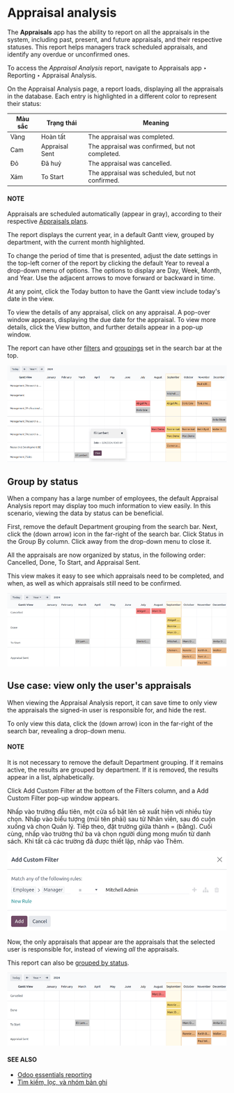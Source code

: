 # Appraisal analysis

The **Appraisals** app has the ability to report on all the appraisals in the system, including
past, present, and future appraisals, and their respective statuses. This report helps managers
track scheduled appraisals, and identify any overdue or unconfirmed ones.

To access the *Appraisal Analysis* report, navigate to Appraisals app ‣ Reporting
‣ Appraisal Analysis.

On the Appraisal Analysis page, a report loads, displaying all the appraisals in the
database. Each entry is highlighted in a different color to represent their status:

| Màu sắc   | Trạng thái     | Meaning                                         |
|-----------|----------------|-------------------------------------------------|
| Vàng      | Hoàn tất       | The appraisal was completed.                    |
| Cam       | Appraisal Sent | The appraisal was confirmed, but not completed. |
| Đỏ        | Đã huỷ         | The appraisal was cancelled.                    |
| Xám       | To Start       | The appraisal was scheduled, but not confirmed. |

#### NOTE
Appraisals are scheduled automatically (appear in gray), according to their respective
[Appraisals plans](./#appraisals-appraisal-plan).

The report displays the current year, in a default Gantt view, grouped by department, with the
current month highlighted.

To change the period of time that is presented, adjust the date settings in the top-left corner of
the report by clicking the default Year to reveal a drop-down menu of options. The
options to display are Day, Week, Month, and Year.
Use the adjacent arrows to move forward or backward in time.

At any point, click the Today button to have the Gantt view include today's date in the
view.

To view the details of any appraisal, click on any appraisal. A pop-over window appears, displaying
the due date for the appraisal. To view more details, click the View button, and further
details appear in a pop-up window.

The report can have other [filters](../../essentials/search.md#search-filters) and [groupings](../../essentials/search.md#search-group) set in
the search bar at the top.

![A report showing all the appraisals for the Appraisal Analysis report.](../../../.gitbook/assets/analysis.png)

<a id="appraisals-group-status"></a>

## Group by status

When a company has a large number of employees, the default Appraisal Analysis report
may display too much information to view easily. In this scenario, viewing the data by status can be
beneficial.

First, remove the default <i class="oi oi-group"></i> Department grouping from the search bar.
Next, click the <i class="fa fa-caret-down"></i> (down arrow) icon in the far-right of the search
bar. Click Status in the <i class="oi oi-group"></i> Group By column. Click away from
the drop-down menu to close it.

All the appraisals are now organized by status, in the following order: Cancelled,
Done, To Start, and Appraisal Sent.

This view makes it easy to see which appraisals need to be completed, and when, as well as which
appraisals still need to be confirmed.

![A report showing all the appraisals, grouped by status.](../../../.gitbook/assets/by-status.png)

## Use case: view only the user's appraisals

When viewing the Appraisal Analysis report, it can save time to only view the appraisals
the signed-in user is responsible for, and hide the rest.

To only view this data, click the <i class="fa fa-caret-down"></i> (down arrow) icon in the
far-right of the search bar, revealing a drop-down menu.

#### NOTE
It is not necessary to remove the default <i class="oi oi-group"></i> Department grouping. If it
remains active, the results are grouped by department. If it is removed, the results appear in a
list, alphabetically.

Click Add Custom Filter at the bottom of the <i class="fa fa-filter"></i> Filters
column, and a Add Custom Filter pop-up window appears.

Nhấp vào trường đầu tiên, một cửa sổ bật lên sẽ xuất hiện với nhiều tùy chọn. Nhấp vào biểu tượng <i class="fa fa-chevron-right"></i> (mũi tên phải) sau từ Nhân viên, sau đó cuộn xuống và chọn Quản lý. Tiếp theo, đặt trường giữa thành = (bằng). Cuối cùng, nhấp vào trường thứ ba và chọn người dùng mong muốn từ danh sách. Khi tất cả các trường đã được thiết lập, nhấp vào Thêm.

![A customized filter to show only the user's employees.](../../../.gitbook/assets/custom.png)

Now, the only appraisals that appear are the appraisals that the selected user is responsible for,
instead of viewing *all* the appraisals.

This report can also be [grouped by status](#appraisals-group-status).

![A report showing only the appraisals the user is responsible for, by status.](../../../.gitbook/assets/users-appraisals.png)

#### SEE ALSO
- [Odoo essentials reporting](../../essentials/reporting.md)
- [Tìm kiếm, lọc, và nhóm bản ghi](../../essentials/search.md)
